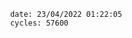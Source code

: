 

                date: 23/04/2022 01:22:05
                cycles: 57600

                         